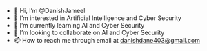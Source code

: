 - 👋 Hi, I’m @DanishJameel
- 👀 I’m interested in Artificial Intelligence and Cyber Security 
- 🌱 I’m currently learning  AI and Cyber Security 
- 💞️ I’m looking to collaborate on AI and Cyber Security
- 📫 How to reach me through email at danishdane403@gmail.com

<!---
DanishJameel/DanishJameel is a ✨ special ✨ repository because its `README.md` (this file) appears on your GitHub profile.
You can click the Preview link to take a look at your changes.
--->
